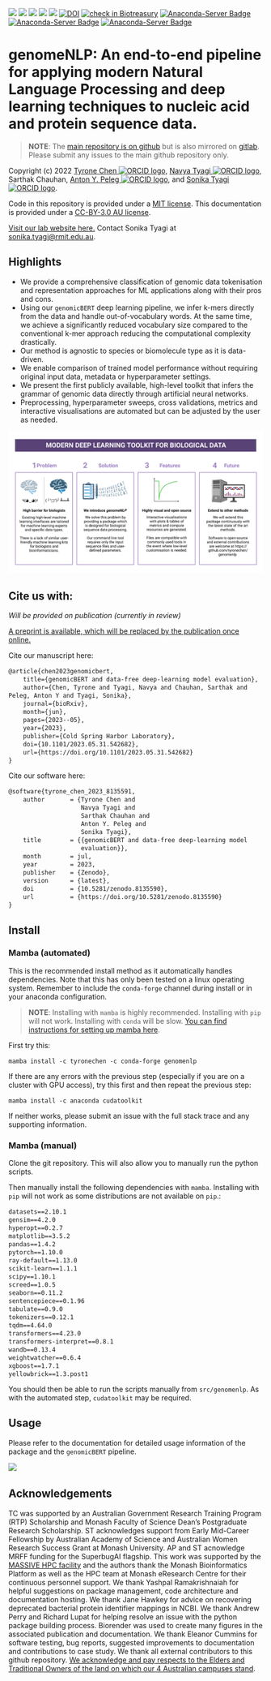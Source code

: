 <!-- [![](https://flat.badgen.net/badge/DOI/10.5281%2Fzenodo.4562010/green?scale=1.5)](https://doi.org/10.5281/zenodo.4562010) -->
<!-- [![](https://flat.badgen.net/docker/size/tyronechen/multiomics/1.0.0/amd64?scale=1.5&color=black)](https://hub.docker.com/repository/docker/tyronechen/multiomics) -->
[![](https://readthedocs.org/projects/genomenlp/badge/?version=latest&style=for-the-badge)](https://genomenlp.readthedocs.io/en/latest/)
[![](https://flat.badgen.net/badge/license/MIT/cyan?scale=1.5)](https://opensource.org/licenses/MIT)
[![](https://flat.badgen.net/badge/icon/gitlab?icon=gitlab&label&color=orange&scale=1.5)](https://gitlab.com/tyagilab/genomenlp)
[![](https://flat.badgen.net/badge/icon/github?icon=github&label&color=black&scale=1.5)](https://github.com/tyronechen/genomenlp)
[![](https://flat.badgen.net/badge/icon/@tyagilab?icon=twitter&label&scale=1.5)](https://twitter.com/tyagilab)
[![DOI](https://zenodo.org/badge/DOI/10.5281/zenodo.8135590.svg)](https://doi.org/10.5281/zenodo.8135590)
[![check in Biotreasury](https://img.shields.io/badge/Biotreasury-collected-brightgreen)](https://biotreasury.rjmart.cn/#/tool?id=77713)
[![Anaconda-Server Badge](https://anaconda.org/tyronechen/genomenlp/badges/version.svg)](https://anaconda.org/tyronechen/genomenlp)
[![Anaconda-Server Badge](https://anaconda.org/tyronechen/genomenlp/badges/downloads.svg)](https://anaconda.org/tyronechen/genomenlp)
[![Anaconda-Server Badge](https://anaconda.org/tyronechen/genomenlp/badges/platforms.svg)](https://anaconda.org/tyronechen/genomenlp)

# genomeNLP: An end-to-end pipeline for applying modern Natural Language Processing and deep learning techniques to nucleic acid and protein sequence data.

> **NOTE**: The [main repository is on github](https://github.com/tyronechen/genomenlp) but is also mirrored on [gitlab](https://gitlab.com/tyagilab/genomenlp). Please submit any issues to the main github repository only.

Copyright (c) 2022 <a href="https://orcid.org/0000-0002-9207-0385">Tyrone Chen <img alt="ORCID logo" src="https://info.orcid.org/wp-content/uploads/2019/11/orcid_16x16.png" width="16" height="16" /></a>, <a href="https://orcid.org/0000-0002-8797-3168">Navya Tyagi <img alt="ORCID logo" src="https://info.orcid.org/wp-content/uploads/2019/11/orcid_16x16.png" width="16" height="16" /></a>, Sarthak Chauhan, <a href="https://orcid.org/0000-0002-2296-2126">Anton Y. Peleg <img alt="ORCID logo" src="https://info.orcid.org/wp-content/uploads/2019/11/orcid_16x16.png" width="16" height="16" /></a>, and <a href="https://orcid.org/0000-0003-0181-6258">Sonika Tyagi <img alt="ORCID logo" src="https://info.orcid.org/wp-content/uploads/2019/11/orcid_16x16.png" width="16" height="16" /></a>.

Code in this repository is provided under a [MIT license](https://opensource.org/licenses/MIT). This documentation is provided under a [CC-BY-3.0 AU license](https://creativecommons.org/licenses/by/3.0/au/).

[Visit our lab website here.](https://bioinformaticslab.erc.monash.edu/) Contact Sonika Tyagi at [sonika.tyagi@rmit.edu.au](mailto:sonika.tyagi@monash.edu).

## Highlights

- We provide a comprehensive classification of genomic data tokenisation and representation approaches for ML applications along with their pros and cons.
- Using our ``genomicBERT`` deep learning pipeline, we infer k-mers directly from the data and handle out-of-vocabulary words. At the same time, we achieve a significantly reduced vocabulary size compared to the conventional k-mer approach reducing the computational complexity drastically.
- Our method is agnostic to species or biomolecule type as it is data-driven.
- We enable comparison of trained model performance without requiring original input data, metadata or hyperparameter settings.
- We present the first publicly available, high-level toolkit that infers the grammar of genomic data directly through artificial neural networks.
- Preprocessing, hyperparameter sweeps, cross validations, metrics and interactive visualisations are automated but can be adjusted by the user as needed.

![graphical abstract describing the repository](fig/graphical_abstract.png)

## Cite us with:

*Will be provided on publication (currently in review)*

[A preprint is available, which will be replaced by the publication once online.](https://doi.org/10.1101/2023.05.31.542682)

Cite our manuscript here:

```
@article{chen2023genomicbert,
    title={genomicBERT and data-free deep-learning model evaluation},
    author={Chen, Tyrone and Tyagi, Navya and Chauhan, Sarthak and Peleg, Anton Y and Tyagi, Sonika},
    journal={bioRxiv},
    month={jun},
    pages={2023--05},
    year={2023},
    publisher={Cold Spring Harbor Laboratory},
    doi={10.1101/2023.05.31.542682},
    url={https://doi.org/10.1101/2023.05.31.542682}
}
```

Cite our software here:

```
@software{tyrone_chen_2023_8135591,
    author       = {Tyrone Chen and
                    Navya Tyagi and
                    Sarthak Chauhan and
                    Anton Y. Peleg and
                    Sonika Tyagi},
    title        = {{genomicBERT and data-free deep-learning model 
                    evaluation}},
    month        = jul,
    year         = 2023,
    publisher    = {Zenodo},
    version      = {latest},
    doi          = {10.5281/zenodo.8135590},
    url          = {https://doi.org/10.5281/zenodo.8135590}
}
```

## Install

### Mamba (automated)

This is the recommended install method as it automatically handles dependencies. Note that this has only been tested on a linux operating system. Remember to include the `conda-forge` channel during install or in your anaconda configuration.

> **NOTE**: Installing with `mamba` is highly recommended. Installing with `pip` will not work. Installing with `conda` will be slow. [You can find instructions for setting up mamba here](https://mamba.readthedocs.io/en/latest/installation.html).

First try this:

```
mamba install -c tyronechen -c conda-forge genomenlp
```

If there are any errors with the previous step (especially if you are on a cluster with GPU access), try this first and then repeat the previous step:

```
mamba install -c anaconda cudatoolkit
```

If neither works, please submit an issue with the full stack trace and any supporting information.

### Mamba (manual)

Clone the git repository. This will also allow you to manually run the python scripts.

Then manually install the following dependencies with ``mamba``. Installing with `pip` will not work as some distributions are not available on `pip`.:

```
datasets==2.10.1
gensim==4.2.0
hyperopt==0.2.7
matplotlib==3.5.2
pandas==1.4.2
pytorch==1.10.0
ray-default==1.13.0
scikit-learn==1.1.1
scipy==1.10.1
screed==1.0.5
seaborn==0.11.2
sentencepiece==0.1.96
tabulate==0.9.0
tokenizers==0.12.1
tqdm==4.64.0
transformers==4.23.0
transformers-interpret==0.8.1
wandb==0.13.4
weightwatcher==0.6.4
xgboost==1.7.1
yellowbrick==1.3.post1
```

You should then be able to run the scripts manually from ``src/genomenlp``. As with the automated step, ``cudatoolkit`` may be required.

## Usage

Please refer to the documentation for detailed usage information of the package and the ``genomicBERT`` pipeline.

[![](https://readthedocs.org/projects/genomenlp/badge/?version=latest&style=for-the-badge)](https://genomenlp.readthedocs.io/en/latest/)

## Acknowledgements

TC was supported by an Australian Government Research Training Program (RTP) Scholarship and Monash Faculty of Science Dean’s Postgraduate Research Scholarship. ST acknowledges support from Early Mid-Career Fellowship by Australian Academy of Science and Australian Women Research Success Grant at Monash University. AP and ST acnowledge MRFF funding for the SuperbugAI flagship. This work was supported by the [MASSIVE HPC facility](www.massive.org.au) and the authors thank the Monash Bioinformatics Platform as well as the HPC team at Monash eResearch Centre for their continuous personnel support. We thank Yashpal Ramakrishnaiah for helpful suggestions on package management, code architecture and documentation hosting. We thank Jane Hawkey for advice on recovering deprecated bacterial protein identifier mappings in NCBI. We thank Andrew Perry and Richard Lupat for helping resolve an issue with the python package building process. Biorender was used to create many figures in the associated publication and documentation. We thank Eleanor Cummins for software testing, bug reports, suggested improvements to documentation and contributions to case study. We thank all external contributors to this github repository. [We acknowledge and pay respects to the Elders and Traditional Owners of the land on which our 4 Australian campuses stand](https://www.monash.edu/indigenous-australians/about-us/recognising-traditional-owners).

<!-- > **NOTE**: References are listed in the introduction section. -->
